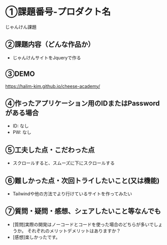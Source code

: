 # ①課題番号-プロダクト名

じゃんけん課題

## ②課題内容（どんな作品か）

- じゃんけんサイトをJqueryで作る


## ③DEMO

https://halim-kim.github.io/cheese-academy/

## ④作ったアプリケーション用のIDまたはPasswordがある場合

- ID: なし
- PW: なし

## ⑤工夫した点・こだわった点

- スクロールすると、スムーズに下にスクロールする

## ⑥難しかった点・次回トライしたいこと(又は機能)

- Tailwindや他の方法でより行けているサイトを作ってみたい

## ⑦質問・疑問・感想、シェアしたいこと等なんでも

- [質問]実際の開発はノーコードとコードを使った場合のどちらが多いでしょうか。
それぞれのメリットデメリットはありますか？
- [感想]楽しかったです。
